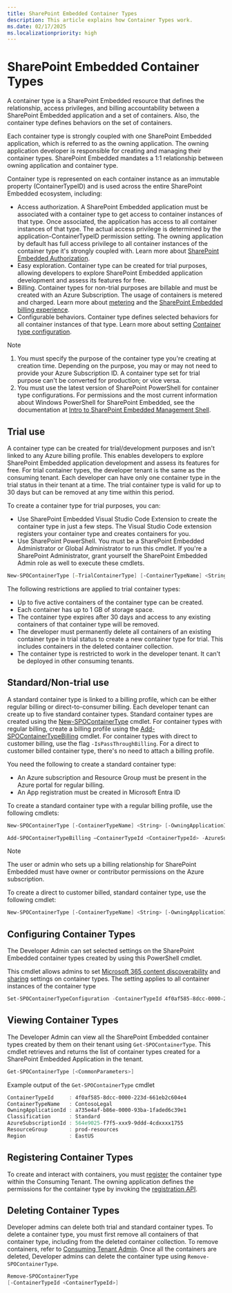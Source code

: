 ```yaml
---
title: SharePoint Embedded Container Types
description: This article explains how Container Types work.
ms.date: 02/17/2025
ms.localizationpriority: high
---
```


# SharePoint Embedded Container Types

A container type is a SharePoint Embedded resource that defines the relationship, access privileges, and billing accountability between a SharePoint Embedded application and a set of containers. Also, the container type defines behaviors on the set of containers.

Each container type is strongly coupled with one SharePoint Embedded application, which is referred to as the owning application. The owning application developer is responsible for creating and managing their container types.
SharePoint Embedded mandates a 1:1 relationship between owning application and container type.

Container type is represented on each container instance as an immutable property (ContainerTypeID) and is used across the entire SharePoint Embedded ecosystem, including:

- Access authorization. A SharePoint Embedded application must be associated with a container type to get access to container instances of that type. Once associated, the application has access to all container instances of that type. The actual access privilege is determined by the application-ContainerTypeID permission setting. The owning application by default has full access privilege to all container instances of the container type it's strongly coupled with. Learn more about [SharePoint Embedded Authorization](../app-concepts/auth.md).
- Easy exploration. Container type can be created for trial purposes, allowing developers to explore SharePoint Embedded application development and assess its features for free.
- Billing. Container types for non-trial purposes are billable and must be created with an Azure Subscription. The usage of containers is metered and charged. Learn more about [metering](../admin-exp/billing/meters.md) and the [SharePoint Embedded billing experience](../admin-exp/billing/billing.md).
- Configurable behaviors. Container type defines selected behaviors for all container instances of that type. Learn more about setting [Container type configuration](../app-concepts/containertypes.md#configuring-container-types).

> [!NOTE]
>
> 1. You must specify the purpose of the container type you're creating at creation time. Depending on the purpose, you may or may not need to provide your Azure Subscription ID. A container type set for trial purpose can't be converted for production; or vice versa.
> 1. You must use the latest version of SharePoint PowerShell for container type configurations. For permissions and the most current information about Windows PowerShell for SharePoint Embedded, see the documentation at [Intro to SharePoint Embedded Management Shell](/powershell/sharepoint/sharepoint-online/introduction-sharepoint-online-management-shell).

## Trial use

A container type can be created for trial/development purposes and isn't linked to any Azure billing profile. This enables developers to explore SharePoint Embedded application development and assess its features for free. For trial container types, the developer tenant is the same as the consuming tenant. 
Each developer can have only one container type in the trial status in their tenant at a time. The trial container type is valid for up to 30 days but can be removed at any time within this period. 

To create a container type for trial purposes, you can:

- Use SharePoint Embedded Visual Studio Code Extension to create the container type in just a few steps. The Visual Studio Code extension registers your container type and creates containers for you.
- Use SharePoint PowerShell. You must be a SharePoint Embedded Administrator or Global Administrator to run this cmdlet. If you're a SharePoint Administrator, grant yourself the SharePoint Embedded Admin role as well to execute these cmdlets.

```powershell
New-SPOContainerType [–TrialContainerType] [-ContainerTypeName] <String> [-OwningApplicationId] <String> [-ApplicationRedirectUrl] <String> [<CommonParameters>]
```

The following restrictions are applied to trial container types:

- Up to five active containers of the container type can be created.
- Each container has up to 1 GB of storage space.
- The container type expires after 30 days and access to any existing containers of that container type will be removed.
- The developer must permanently delete all containers of an existing container type in trial status to create a new container type for trial. This includes containers in the deleted container collection.
- The container type is restricted to work in the developer tenant. It can't be deployed in other consuming tenants.

## Standard/Non-trial use

A standard container type is linked to a billing profile, which can be either regular billing or direct-to-consumer billing. Each developer tenant can create up to five standard container types.
Standard container types are created using the [New-SPOContainerType](/powershell/module/sharepoint-online/new-spocontainertype) cmdlet. For container types with regular billing, create a billing profile using the [Add-SPOContainerTypeBilling](/powershell/module/sharepoint-online/add-spocontainertypebilling) cmdlet. For container types with direct to customer billing, use the flag `-IsPassThroughBilling`. For a direct to customer billed container type, there's no need to attach a billing profile. 

You need the following to create a standard container type:

- An Azure subscription and Resource Group must be present in the Azure portal for regular billing. 
- An App registration must be created in Microsoft Entra ID

To create a standard container type with a regular billing profile, use the following cmdlets:

```powershell
New-SPOContainerType [-ContainerTypeName] <String> [-OwningApplicationId] <String> [-ApplicationRedirectUrl] <String> [<CommonParameters>]
```

```powershell
Add-SPOContainerTypeBilling –ContainerTypeId <ContainerTypeId> -AzureSubscriptionId <AzureSubscriptionId> -ResourceGroup <ResourceGroup> -Region <Region>
```

> [!NOTE]
> The user or admin who sets up a billing relationship for SharePoint Embedded must have owner or contributor permissions on the Azure subscription.

To create a direct to customer billed, standard container type, use the following cmdlet:

```powershell
New-SPOContainerType [-ContainerTypeName] <String> [-OwningApplicationId] <String> [-ApplicationRedirectUrl] <String> [-IsPassThroughBilling] [<CommonParameters>]
```

## Configuring Container Types

The Developer Admin can set selected settings on the SharePoint Embedded container types created by using this PowerShell cmdlet.

This cmdlet allows admins to set [Microsoft 365 content discoverability](../content-experiences/user-experiences-overview.md) and [sharing](../app-concepts/sharing-and-perm.md) settings on container types. The setting applies to all container instances of the container type

```powershell
Set-SPOContainerTypeConfiguration -ContainerTypeId 4f0af585-8dcc-0000-223d-661eb2c604e4 -DiscoverabilityDisabled $False
```

## Viewing Container Types

The Developer Admin can view all the SharePoint Embedded container types created by them on their tenant using `Get-SPOContainerType`. This cmdlet retrieves and returns the list of container types  created for a SharePoint Embedded Application in the tenant.

```powershell
Get-SPOContainerType [<CommonParameters>]
```

Example output of the `Get-SPOContainerType`  cmdlet

```powershell
ContainerTypeId     : 4f0af585-8dcc-0000-223d-661eb2c604e4
ContainerTypeName   : ContosoLegal
OwningApplicationId : a735e4af-b86e-0000-93ba-1faded6c39e1
Classification      : Standard
AzureSubscriptionId : 564e9025-f7f5-xxx9-9ddd-4cdxxxx1755
ResourceGroup       : prod-resources
Region              : EastUS
```

## Registering Container Types

To create and interact with containers, you must [register](../app-concepts/register-api-documentation.md) the container type within the Consuming Tenant. The owning application defines the permissions for the container type by invoking the [registration API](../app-concepts/register-api-documentation.md).

## Deleting Container Types

Developer admins can delete both trial and standard container types. To delete a container type, you must first remove all containers of that container type, including from the deleted container collection. To remove containers, refer to [Consuming Tenant Admin](../admin-exp/consuming-tenant-admin/cta.md).
Once all the containers are deleted, Developer admins can delete the container type using `Remove-SPOContainerType`.

```powershell
Remove-SPOContainerType
[-ContainerTypeId <ContainerTypeId>]
```
